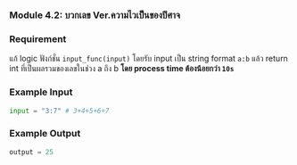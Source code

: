 ### Module 4.2: บวกเลข Ver.ความไวเป็นของปีศาจ

### Requirement
แก้ logic ฟังก์ชั่น `input_func(input)` โดยรับ input เป็น string format `a:b` แล้ว return int ที่เป็นผลรวมของเลขในช่วง a ถึง b **โดย process time ต้องน้อยกว่า `10s`**

### Example Input
```python
input = "3:7" # 3+4+5+6+7
```

### Example Output
```python
output = 25
```
